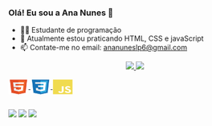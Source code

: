 ### Olá! Eu sou a Ana Nunes 👋


- 👩‍💻 Estudante de programação
- 🌱 Atualmente estou praticando HTML, CSS e javaScript
- 📫 Contate-me no email: ananuneslp6@gmail.com

<div align="center">
  <a href="https://github.com/Anaaplg">
  <img height="180em" src="https://github-readme-stats.vercel.app/api?username=Anaaplg&show_icons=true&theme=tokyonight&include_all_commits=true&count_private=true"/>
  <img height="180em" src="https://github-readme-stats.vercel.app/api/top-langs/?username=Anaaplg&layout=compact&langs_count=7&theme=tokyonight"/>
</div>
  <div style="display: inline_block"><br>
    <img align="center" alt="Ana-HTML" height="30" width="40" src="https://raw.githubusercontent.com/devicons/devicon/master/icons/html5/html5-original.svg">
    <img align="center" alt="Ana-CSS" height="30" width="40" src="https://raw.githubusercontent.com/devicons/devicon/master/icons/css3/css3-original.svg">
    <img align="center" alt="Ana-Js" height="30" width="40" src="https://raw.githubusercontent.com/devicons/devicon/master/icons/javascript/javascript-plain.svg">
  
</div>
  
 ##
  
  <div> 
  <a href="https://www.linkedin.com/in/ananuneslpg/" target="_blank"><img src="https://img.shields.io/badge/-LinkedIn-%230077B5?style=for-the-badge&logo=linkedin&logoColor=white" target="_blank"></a> 
  <a href="https://instagram.com/ana_nuunnes_" target="_blank"><img src="https://img.shields.io/badge/-Instagram-%23E4405F?style=for-the-badge&logo=instagram&logoColor=white" target="_blank"></a>
  <a href = "ananuneslp6@gmail.com"><img src="https://img.shields.io/badge/-Gmail-%23333?style=for-the-badge&logo=gmail&logoColor=white" target="_blank"></a>

 
</div>
